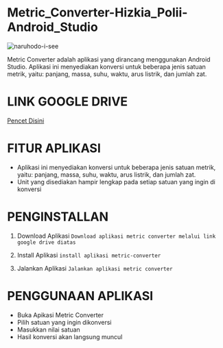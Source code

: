 <h1>Metric_Converter-Hizkia_Polii-Android_Studio</h1>

![naruhodo-i-see](https://github.com/user-attachments/assets/b80b775b-b334-43a6-9792-db764b2c3d12)

Metric Converter adalah aplikasi yang dirancang menggunakan Android Studio. Aplikasi ini menyediakan konversi untuk beberapa jenis satuan metrik, yaitu: panjang, massa, suhu, waktu, arus listrik, dan jumlah zat.

<h1>LINK GOOGLE DRIVE</h1>
<a href="https://drive.google.com/file/d/1IkprCtm_RWEat91Is5RzY5q0UIZ7ssjc/view?usp=sharing">Pencet Disini</a>

<h1>FITUR APLIKASI</h1>

- Aplikasi ini menyediakan konversi untuk beberapa jenis satuan metrik, yaitu: panjang, massa, suhu, waktu, arus listrik, dan jumlah zat.
- Unit yang disediakan hampir lengkap pada setiap satuan yang ingin di konversi

<h1>PENGINSTALLAN</h1>

1. Download Aplikasi
`Download aplikasi metric converter melalui link google drive diatas`

2. Install Aplikasi
`install aplikasi metric-converter`

3. Jalankan Aplikasi
`Jalankan aplikasi metric converter`

<h1>PENGGUNAAN APLIKASI</h1>

- Buka Apikasi Metric Converter
- Pilih satuan yang ingin dikonversi
- Masukkan nilai satuan
- Hasil konversi akan langsung muncul
